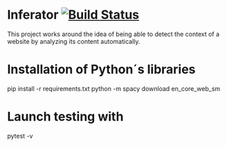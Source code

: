# Inferator [![Build Status](https://travis-ci.com/JonanOribe/Inferator.svg?branch=master)](https://travis-ci.com/JonanOribe/Inferator)


This project works around the idea of ​​being able to detect the context of a website by analyzing its content automatically.

# Installation of Python´s libraries

pip install -r requirements.txt
python -m spacy download en_core_web_sm

# Launch testing with

pytest -v